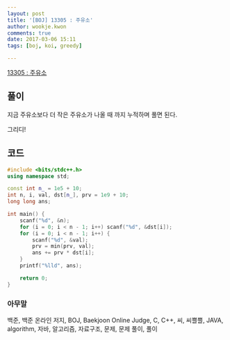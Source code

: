 ```yaml
---
layout: post
title: '[BOJ] 13305 : 주유소'
author: wookje.kwon
comments: true
date: 2017-03-06 15:11
tags: [boj, koi, greedy]

---
```


[13305 : 주유소](https://www.acmicpc.net/problem/13305)

## 풀이

지금 주유소보다 더 작은 주유소가 나올 때 까지 누적하며 풀면 된다. 

그리디!

## 코드

```cpp
#include <bits/stdc++.h>
using namespace std;

const int n_ = 1e5 + 10;
int n, i, val, dst[n_], prv = 1e9 + 10;
long long ans;

int main() {
	scanf("%d", &n);
	for (i = 0; i < n - 1; i++) scanf("%d", &dst[i]);
	for (i = 0; i < n - 1; i++) {
		scanf("%d", &val);
		prv = min(prv, val);
		ans += prv * dst[i];
	}
	printf("%lld", ans);

	return 0;
}
```

### 아무말  
백준, 백준 온라인 저지, BOJ, Baekjoon Online Judge, C, C++, 씨, 씨쁠쁠, JAVA, algorithm, 자바, 알고리즘, 자료구조, 문제, 문제 풀이, 풀이